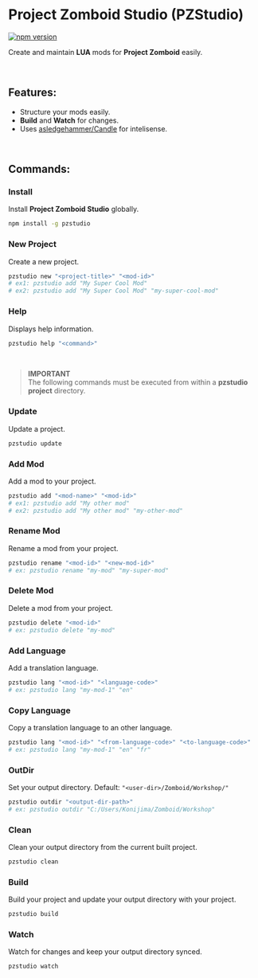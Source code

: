 # Project Zomboid Studio (PZStudio)
[![npm version](https://badge.fury.io/js/pzstudio.svg)](https://badge.fury.io/js/pzstudio)

Create and maintain **LUA** mods for **Project Zomboid** easily.

<br>

## Features:
- Structure your mods easily.
- **Build** and **Watch** for changes.
- Uses [asledgehammer/Candle](https://github.com/asledgehammer/Candle) for  intelisense.

<br>

## Commands:

### Install
Install **Project Zomboid Studio** globally.
```bash
npm install -g pzstudio
```

### New Project
Create a new project.
```bash
pzstudio new "<project-title>" "<mod-id>"
# ex1: pzstudio add "My Super Cool Mod"
# ex2: pzstudio add "My Super Cool Mod" "my-super-cool-mod"
```

### Help
Displays help information.
```bash
pzstudio help "<command>"
```

<br>

> **IMPORTANT**  
> The following commands must be executed from within a **pzstudio project** directory.

### Update
Update a project.
```bash
pzstudio update
```

### Add Mod
Add a mod to your project.
```bash
pzstudio add "<mod-name>" "<mod-id>"
# ex1: pzstudio add "My other mod"
# ex2: pzstudio add "My other mod" "my-other-mod"
```

### Rename Mod
Rename a mod from your project.
```bash
pzstudio rename "<mod-id>" "<new-mod-id>"
# ex: pzstudio rename "my-mod" "my-super-mod"
```

### Delete Mod
Delete a mod from your project.
```bash
pzstudio delete "<mod-id>"
# ex: pzstudio delete "my-mod"
```

### Add Language
Add a translation language.
```bash
pzstudio lang "<mod-id>" "<language-code>"
# ex: pzstudio lang "my-mod-1" "en"
```

### Copy Language
Copy a translation language to an other language.
```bash
pzstudio lang "<mod-id>" "<from-language-code>" "<to-language-code>"
# ex: pzstudio lang "my-mod-1" "en" "fr"
```

### OutDir
Set your output directory. Default: `"<user-dir>/Zomboid/Workshop/"`
```bash
pzstudio outdir "<output-dir-path>"
# ex: pzstudio outdir "C:/Users/Konijima/Zomboid/Workshop"
```

### Clean
Clean your output directory from the current built project.
```bash
pzstudio clean
```

### Build
Build your project and update your output directory with your project.
```bash
pzstudio build
```

### Watch
Watch for changes and keep your output directory synced.
```bash
pzstudio watch
```
